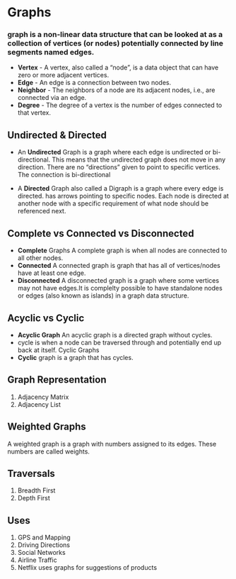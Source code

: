 # Graphs

### graph is a non-linear data structure that can be looked at as a collection of vertices (or nodes) potentially connected by line segments named edges.

* **Vertex** - A vertex, also called a “node”, is a data object that can have zero or more adjacent vertices.
* **Edge** - An edge is a connection between two nodes.
* **Neighbor** - The neighbors of a node are its adjacent nodes, i.e., are connected via an edge.
* **Degree** - The degree of a vertex is the number of edges connected to that vertex.

## Undirected & Directed
* An **Undirected** Graph is a graph where each edge is undirected or bi-directional. This means that the undirected graph does not move in any direction. There are no “directions” given to point to specific vertices. The connection is bi-directional

* A **Directed** Graph also called a Digraph is a graph where every edge is directed. has arrows pointing to specific nodes. Each node is directed at another node with a specific requirement of what node should be referenced next.

## Complete vs Connected vs Disconnected
* **Complete** Graphs A complete graph is when all nodes are connected to all other nodes.
* **Connected** A connected graph is graph that has all of vertices/nodes have at least one edge.
* **Disconnected** A disconnected graph is a graph where some vertices may not have edges.It is complelty possible to have standalone nodes or edges (also known as islands) in a graph data structure.


## Acyclic vs Cyclic
* **Acyclic Graph**  An acyclic graph is a directed graph without cycles.
* cycle is when a node can be traversed through and potentially end up back at itself.
Cyclic Graphs
* **Cyclic** graph is a graph that has cycles.

## Graph Representation
   1. Adjacency Matrix
   2. Adjacency List

## Weighted Graphs
A weighted graph is a graph with numbers assigned to its edges. These numbers are called weights.

## Traversals
  1. Breadth First
  2. Depth First

## Uses 
 1. GPS and Mapping
 2. Driving Directions
 3. Social Networks
 4. Airline Traffic
 5. Netflix uses graphs for suggestions of products
